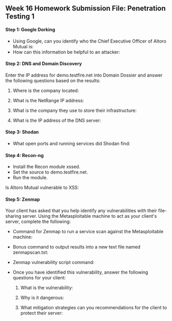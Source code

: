 ## Week 16 Homework Submission File: Penetration Testing 1

#### Step 1: Google Dorking
- Using Google, can you identify who the Chief Executive Officer of Altoro Mutual is:
- How can this information be helpful to an attacker:



#### Step 2: DNS and Domain Discovery
Enter the IP address for demo.testfire.net into Domain Dossier and answer the following questions based on the results:

1. Where is the company located:


2. What is the NetRange IP address:


3. What is the company they use to store their infrastructure:


4. What is the IP address of the DNS server:



#### Step 3: Shodan

- What open ports and running services did Shodan find:


#### Step 4: Recon-ng

- Install the Recon module xssed.
- Set the source to demo.testfire.net.
- Run the module.

Is Altoro Mutual vulnerable to XSS:

#### Step 5: Zenmap
Your client has asked that you help identify any vulnerabilities with their file-sharing server. Using the Metasploitable machine to act as your client's server, complete the following:


- Command for Zenmap to run a service scan against the Metasploitable machine:


- Bonus command to output results into a new text file named zenmapscan.txt:


- Zenmap vulnerability script command:


- Once you have identified this vulnerability, answer the following questions for your client:


  1. What is the vulnerability:


  2. Why is it dangerous:


  3. What mitigation strategies can you recommendations for the client to protect their server:
